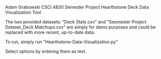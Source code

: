 Adam Grabowski
CSCI 4830 
Semester Project
Hearthstone Deck Data Visualization Tool

The two provided datasets: "Deck Stats.csv" and "Sesmester Project Dataset_Deck Matchups.csv" are simply for demo purposes and could be replaced with more recent, up-to-date data.

To run, simply run "Hearthstone-Data-Visualization.py"

Select options by entering them as text.

